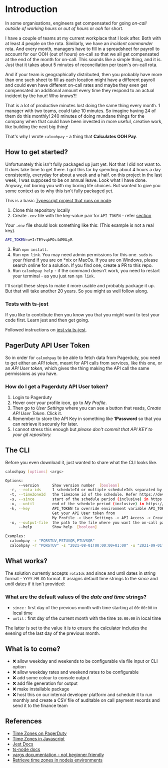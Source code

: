 # Introduction

In some organisations, engineers get compensated for going *on-call outside of working hours* or *out of hours* or *ooh* for short.

I have a couple of teams at my current workplace that I look after. Both with at least 4 people on the rota. Similarly, we have an *incident commander* rota. And every month, managers have to fill in a spreadsheet for payroll to account for our OOH (out of hours) on-call so that we all get compensated at the end of the month for on-call. This sounds like a simple thing, and it is. Just that it takes about 5 minutes of reconciliation per team's on-call rota.

And if your team is geographically distributed, then you probably have more than one such sheet to fill as each location might have a different payroll and could even have different on-call rates and maybe they even get compensated an additional amount every time they respond to an actual incident by the hour! Who knows?!

That is a lot of productive minutes lost doing the same thing every month. 1 manager with two teams, could take 10 minutes. So imagine having 24 of them do this monthly! 240 minutes of doing mundane things for the company when that could have been invested in more useful, creative work, like building the next big thing!

That's why I wrote `caloohpay` - a thing that **Calculates OOH Pay**.

## How to get started?

Unfortunately this isn't fully packaged up just yet. Not that I did not want to. It does take time to get there. I got this far by spending about 4 hours a day consistently, everyday for about a week and a half. on this project in the last week, I was supposed to be on annual leave. Look what I have done. Anyway, not boring you with my boring life choices. But wanted to give you some context as to why this isn't fully packaged yet.

This is a basic [Typescript project that runs on node](https://nodejs.org/en/learn/getting-started/nodejs-with-typescript).

1. Clone this repository locally
2. Create `.env` file with the key-value pair for `API_TOKEN` - refer [section](#how-do-i-get-a-pagerduty-api-user-token)

Your `.env` file should look something like this: (This example is not a real key).

```sh
API_TOKEN=u+IrTEYvqbPOc4dMNLyR
```

3. Run `npm install`.
4. Run `npm link`. You may need admin permissions for this one. `sudo` is your friend if you are on *nix or MacOs. If you are on Windows, please search online for a solution. If you find one, create a PR to this repo.
5. Run `caloohpay help` - if the command doesn't work, you need to restart your terminal - as you just ran `npm link`. 

I'll script these steps to make it more usable and probably package it up. But that will take another 20 years. So you might as well follow along.

### Tests with ts-jest

If you like to contribute then you know you that you might want to test your code first. Learn jest and then get going.

Followed instructions on [jest via ts-jest](https://jestjs.io/docs/getting-started#via-ts-jest).

## PagerDuty API User Token

So in order for `caloohpay` to be able to fetch data from Pagerduty, you need to get either an *API token*, meant for API calls from services, like this one, or an *API User token*, which gives the thing making the API call the same permissions as you have.

### How do I get a Pagerduty API User token?

1. Login to Pagerduty
2. Hover over your profile icon, go to *My Profile*.
3. Then go to *User Settings* where you can see a button that reads, *Create API User Token*. Click it.
4. Remember to store the API Key in something like **1Password** so that you can retrieve it securely for later. 
5. I cannot stress this enough but *please don't commit that API KEY to your git repository.*

## The CLI

Before you even download it, just wanted to share what the CLI looks like. 
```sh
caloohpay [options] <args>

Options:
      --version      Show version number  [boolean]
  -r, --rota-ids     1 scheduleId or multiple scheduleIds separated by comma  [string] [required]
  -t, --timeZoneId   the timezone id of the schedule. Refer https://developer.pagerduty.com/docs/1afe25e9c94cb-types#time-zone for details.  [string]
  -s, --since        start of the schedule period (inclusive) in https://en.wikipedia.org/wiki/ISO_8601 format  [string]
  -u, --until        end of the schedule period (inclusive) in https://en.wikipedia.org/wiki/ISO_8601 format  [string]
  -k, --key          API_TOKEN to override environment variable API_TOKEN.
                     Get your API User token from
                     My Profile -> User Settings -> API Access -> Create New API User Token  [string]
  -o, --output-file  the path to the file where you want the on-call payments table printed  [string]
      --help         Show help  [boolean]

Examples:
  caloohpay -r "PQRSTUV,PSTUVQR,PTUVSQR"                                                Calculates on-call payments for the comma separated pagerduty scheduleIds. The default timezone is the local timezone. The default period is the previous month.
  caloohpay -r "PQRSTUV" -s "2021-08-01T00:00:00+01:00" -u "2021-09-01T10:00:00+01:00"  Calculates on-call payments for the schedules with the given scheduleIds for the month of August 2021.

```

## What works?

The solution currently accepts `rotaIds` and since and until dates in string format - `YYYY-MM-DD` format. It assigns default time strings to the *since* and *until* dates if it isn't provided:

### What are the default values of the *date and time* strings?

- `since` : first day of the previous month with time starting at `00:00:00` in local time
- `until` : first day of the current month with the time `10:00:00` in local time

The latter is set to the value it is to ensure the calculator includes the evening of the last day of the previous month.

## What is to come?

- ❌ allow weekday and weekends to be configurable via file input or CLI option
- ❌ allow weekday rates and weekend rates to be configurable
- ❌ add some colour to console output
- ❌ add file generation for output
- ❌ make installable package
- ❌ host this on our internal developer platform and schedule it to run monthly and create a CSV file of auditable on call payment records and send it to the finance team

## References

- [Time Zones on PagerDuty](https://developer.pagerduty.com/docs/1afe25e9c94cb-types)
- [Time Zones in Javascript](https://stackoverflow.com/a/54500197/2262959)
- [Jest Docs](https://jestjs.io/docs/getting-started)
- [ts-node docs](https://typestrong.org/ts-node/docs/)
- [yargs documentation - not beginner friendly](https://yargs.js.org/docs/)
- [Retrieve time zones in nodejs environments](https://stackoverflow.com/a/44096051/2262959)